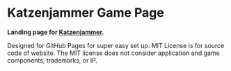 # Katzenjammer Game Page
**Landing page for [Katzenjammer](https://katzenjammer-games.ca/).**

Designed for GitHub Pages for super easy set up. MIT License is for source code of website. The MIT license does not consider application and game components, trademarks, or IP.
